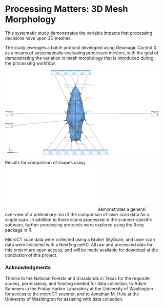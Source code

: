 # Processing Matters: 3D Mesh Morphology

This systematic study demonstrates the variable impacts that processing decisions have upon 3D meshes.

The study leverages a batch protocol developed using Geomagic Control X as a means of systematically evaluating processed meshes, with the goal of demonstrating the variation in mesh morphology that is introduced during the processing workflow.

![](./figures/FigBatch.jpg)

Results for comparison of shapes using ![HDPRO-H1-ReGen1](./files/HDPRO-H1-ReGen1.pdf) demonstrates a general overview of a preliminary run of the comparison of laser scan data for a single scan. In addition to those scans processed in the scanner-specific software, further processing protocols were explored using the Rvcg package in R.

MicroCT scan data were collected using a Bruker SkyScan, and laser scan data were collected with a NextEngineHD. All raw and processed data for this project are open access, and will be made available for download at the conclusion of this project.

### Acknowledgments

Thanks to the National Forests and Grasslands in Texas for the requisite access, permissions, and funding needed for data collection, to Adam Summers in the Friday Harbor Laboratory at the University of Washington for access to the microCT scanner, and to Jonathan M. Huie at the University of Washington for assisting with data collection.